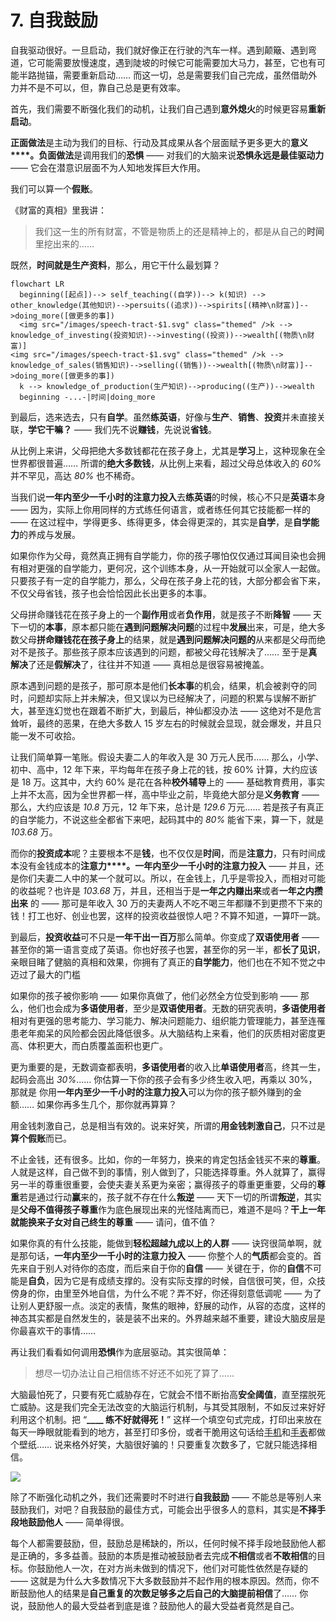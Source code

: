 # 7. 自我鼓励

自我驱动很好。一旦启动，我们就好像正在行驶的汽车一样。遇到颠簸、遇到弯道，它可能需要放慢速度，遇到陡坡的时候它可能需要加大马力，甚至，它也有可能半路抛锚，需要重新启动…… 而这一切，总是需要我们自己完成，虽然借助外力并不是不可以，但，靠自己总是更有效率。

首先，我们需要不断强化我们的动机，让我们自己遇到**意外熄火**的时候更容易**重新启动**。

**正面做法**是主动为我们的目标、行动及其成果从各个层面赋予更多更大的**意义****。负面做法**是调用我们的**恐惧** —— 对我们的大脑来说**恐惧永远是最佳驱动力** —— 它会在潜意识层面不为人知地发挥巨大作用。

我们可以算一个**假账**。

《财富的真相》里我讲：

> 我们这一生的所有财富，不管是物质上的还是精神上的，都是从自己的**时间**里挖出来的……

既然，**时间就是生产资料**，那么，用它干什么最划算？

```mermaid
flowchart LR
  beginning([起点])--> self_teaching((自学))--> k(知识) --> other_knowledge(其他知识)-->persuits((追求))-->spirits[(精神\n财富)]-->doing_more([做更多的事])
  <img src="/images/speech-tract-$1.svg" class="themed" />k --> knowledge_of_investing(投资知识)-->investing((投资))-->wealth[(物质\n财富)]
<img src="/images/speech-tract-$1.svg" class="themed" />k --> knowledge_of_sales(销售知识)-->selling((销售))-->wealth[(物质\n财富)]-->doing_more([做更多的事])
  k --> knowledge_of_production(生产知识)-->producing((生产))-->wealth
  beginning -...-|时间|doing_more
```

到最后，选来选去，只有**自学**。虽然**练英语**，好像与**生产**、**销售**、**投资**并未直接关联，**学它干嘛？** —— 我们先不说**赚钱**，先说说**省钱**。

从比例上来讲，父母把绝大多数钱都花在孩子身上，尤其是**学习**上，这种现象在全世界都很普遍…… 所谓的**绝大多数钱**，从比例上来看，超过父母总体收入的 *60%* 并不罕见，高达 *80%* 也不稀奇。

当我们说**一年内至少一千小时的注意力投入**去**练英语**的时候，核心不只是**英语**本身 —— 因为，实际上你用同样的方式练任何语言，或者练任何其它技能都一样的 —— 在这过程中，学得更多、练得更多，体会得更深的，其实是**自学**，是**自学能力**的养成与发展。

如果你作为父母，竟然真正拥有自学能力，你的孩子哪怕仅仅通过耳闻目染也会拥有相对更强的自学能力，更何况，这个训练本身，从一开始就可以全家人一起做。只要孩子有一定的自学能力，那么，父母在孩子身上花的钱，大部分都会省下来，不仅父母省钱，孩子也会恰恰因此长出更多的本事。

父母拼命赚钱花在孩子身上的一个**副作用**或者**负作用**，就是孩子不断**降智** —— 天下一切的**本事**，原本都只能在**遇到问题解决问题**的过程中**发展**出来，可是，绝大多数父母**拼命赚钱花在孩子身上**的结果，就是**遇到问题解决问题的**从来都是父母而绝对不是孩子。那些孩子原本应该遇到的问题，都被父母花钱解决了…… 至于是**真解决**了还是**假解决**了，往往并不知道 —— 真相总是很容易被掩盖。

原本遇到问题的是孩子，那可原本是他们**长本事**的机会，结果，机会被剥夺的同时，问题却实际上并未解决，但又误以为已经解决了，问题的积累与误解不断扩大，甚至连幻觉也在跟着不断扩大，到最后，神仙都没办法 —— 这绝对不是危言耸听，最终的恶果，在绝大多数人 15 岁左右的时候就会显现，就会爆发，并且只能一发不可收拾。

让我们简单算一笔账。假设夫妻二人的年收入是 30 万元人民币…… 那么，小学、初中、高中，12 年下来，平均每年在孩子身上花的钱，按 60% 计算，大约应该是 18 万。这其中，大约 60% 是花在各种**校外辅导**上的 —— 基础教育费用，事实上并不太高，因为全世界都一样，高中毕业之前，毕竟绝大部分是**义务教育** —— 那么，大约应该是 *10.8* 万元，12 年下来，总计是 *129.6* 万元…… 若是孩子有真正的自学能力，不说这些全都省下来吧，起码其中的 *80%* 能省下来，算一下，就是 *103.68* 万。

而你的**投资成本**呢？主要根本不是**钱**，也不仅仅是**时间**，而是**注意力**，只有时间成本没有金钱成本的**注意力****。一年内至少一千小时的注意力投入** —— 并且，还是你们夫妻二人中的某一个就可以。所以，在金钱上，几乎是零投入，而相对可能的收益呢？也许是 *103.68* 万，并且，还相当于是**一年之内赚出来**或者**一年之内攒出来** 的 —— 那可是年收入 30 万的夫妻两人不吃不喝三年都赚不到更攒不下来的钱！打工也好、创业也罢，这样的投资收益很惊人吧？不算不知道，一算吓一跳。

到最后，**投资收益**可不只是**一年干出一百万**那么简单。你变成了**双语使用者** —— 甚至你的第一语言变成了英语。你也好孩子也罢，甚至你的另一半，都**长了见识**，亲眼目睹了健脑的真相和效果，你拥有了真正的**自学能力**，他们也在不知不觉之中迈过了最大的门槛

如果你的孩子被你影响 —— 如果你真做了，他们必然全方位受到影响 —— 那么，他们也会成为**多语使用者**，至少是**双语使用者**。无数的研究表明，**多语使用者**相对有更强的思考能力、学习能力、解决问题能力、组织能力管理能力，甚至连罹患老年痴呆的风险都会因此降低很多。从大脑结构上来看，他们的灰质相对密度更高、体积更大，而白质覆盖面积也更广。

更为重要的是，无数调查都表明，**多语使用者**的收入比**单语使用者**高，终其一生，起码会高出 *30%*…… 你估算一下你的孩子会有多少终生收入吧，再乘以 30%，那就是 你用**一年内至少一千小时的注意力投入**可以为你的孩子额外赚到的金额…… 如果你再多生几个，那你就再算算？

用金钱刺激自己，总是相当有效的。说来好笑，所谓的**用金钱刺激自己**，只不过是**算个假账**而已。

不止金钱，还有很多。比如，你的一年努力，换来的肯定包括金钱买不来的**尊重**。人就是这样，自己做不到的事情，别人做到了，只能选择尊重。外人就算了，赢得另一半的尊重很重要，会使夫妻关系更为亲密；赢得孩子的尊重更重要，父母的**尊重**若是通过行动**赢**来的，孩子就不存在什么**叛逆** —— 天下一切的所谓**叛逆**，其实是**父母不值得孩子尊重**作为底色展现出来的光怪陆离而已，难道不是吗？**干上一年就能换来子女对自己终生的尊重** —— 请问，值不值？

如果你真的有什么技能，能做到**轻松超越九成以上的人群** —— 诀窍很简单啊，就是那句话，**一年内至少一千小时的注意力投入** —— 你整个人的**气质**都会变的。首先来自于别人对待你的态度，而后来自于你的**自信** —— 关键在于，你的**自信**不可能是**自负**，因为它是有成绩支撑的。没有实际支撑的时候，自信很可笑，但，众技傍身的你，由里至外地自信，为什么不呢？弄不好，你还得刻意低调呢 —— 为了让别人更舒服一点。淡定的表情，聚焦的眼神，舒展的动作，从容的态度，这样的神态其实都是自然发生的，装是装不出来的。外界越来越不重要，建设大脑皮层是你最喜欢干的事情……

再让我们看看如何调用**恐惧**作为底层驱动。其实很简单：

> 想尽一切办法让自己相信练不好还不如死了算了……

大脑最怕死了，只要有死亡威胁存在，它就会不惜不断抬高**安全阈值**，直至摆脱死亡威胁。这是我们完全无法改变的大脑运行机制，与其受其限制，不如反过来好好利用这个机制。把 “**\_\_\_\_ 练不好就得死！**” 这样一个填空句式完成，打印出来放在每天一睁眼就能看到的地方，甚至打印多份，或者干脆用这句话给[手机](/images/iPhone-wp.png)和[手表](/images/iWatch-wp.png)都做个壁纸…… 说来格外好笑，大脑很好骗的！只要重复次数多了，它就只能选择相信。

![](/images/iPhone-wp.png)

除了不断强化动机之外，我们还需要时不时进行**自我鼓励** —— 不能总是等别人来鼓励我们，对吧？自我鼓励的最佳方式，可能会出乎很多人的意料，其实是**不择手段地鼓励他人** —— 简单得很。

每个人都需要鼓励，但，鼓励总是稀缺的，所以，任何时候不择手段地鼓励他人都是正确的，多多益善。鼓励的本质是推动被鼓励者去完成**不相信**或者**不敢相信**的目标。你鼓励他人一次，在对方尚未做到的情况下，他们对可能性依然是存疑的 —— 这就是为什么大多数情况下大多数鼓励并不起作用的根本原因。然而，你不断鼓励他人的结果是**自己重复的次数足够多之后自己的大脑提前相信**了…… 你说，鼓励他人的最大受益者到底是谁？鼓励他人的最大受益者竟然是自己。

